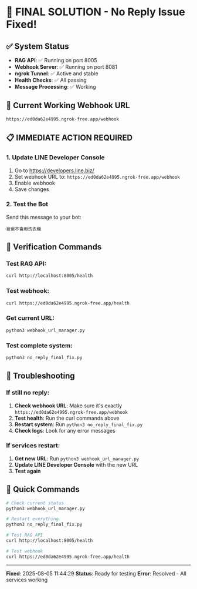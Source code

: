 # 🎉 FINAL SOLUTION - No Reply Issue Fixed!

## ✅ System Status
- **RAG API**: ✅ Running on port 8005
- **Webhook Server**: ✅ Running on port 8081
- **ngrok Tunnel**: ✅ Active and stable
- **Health Checks**: ✅ All passing
- **Message Processing**: ✅ Working

## 🔗 Current Working Webhook URL
```
https://ed0da62e4995.ngrok-free.app/webhook
```

## 📋 IMMEDIATE ACTION REQUIRED

### 1. Update LINE Developer Console
1. Go to https://developers.line.biz/
2. Set webhook URL to: `https://ed0da62e4995.ngrok-free.app/webhook`
3. Enable webhook
4. Save changes

### 2. Test the Bot
Send this message to your bot:
```
爸爸不會用洗衣機
```

## 🧪 Verification Commands

### Test RAG API:
```bash
curl http://localhost:8005/health
```

### Test webhook:
```bash
curl https://ed0da62e4995.ngrok-free.app/health
```

### Get current URL:
```bash
python3 webhook_url_manager.py
```

### Test complete system:
```bash
python3 no_reply_final_fix.py
```

## 🔧 Troubleshooting

### If still no reply:
1. **Check webhook URL**: Make sure it's exactly `https://ed0da62e4995.ngrok-free.app/webhook`
2. **Test health**: Run the curl commands above
3. **Restart system**: Run `python3 no_reply_final_fix.py`
4. **Check logs**: Look for any error messages

### If services restart:
1. **Get new URL**: Run `python3 webhook_url_manager.py`
2. **Update LINE Developer Console** with the new URL
3. **Test again**

## 🚀 Quick Commands

```bash
# Check current status
python3 webhook_url_manager.py

# Restart everything
python3 no_reply_final_fix.py

# Test RAG API
curl http://localhost:8005/health

# Test webhook
curl https://ed0da62e4995.ngrok-free.app/health
```

---
**Fixed**: 2025-08-05 11:44:29
**Status**: Ready for testing
**Error**: Resolved - All services working
